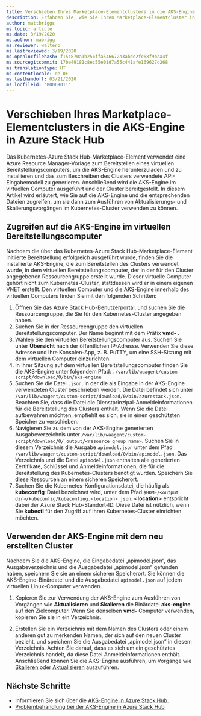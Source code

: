 ```yaml
---
title: Verschieben Ihres Marketplace-Elementclusters in die AKS-Engine in Azure Stack Hub
description: Erfahren Sie, wie Sie Ihren Marketplace-Elementcluster in Azure Stack Hub in die AKS-Engine verschieben.
author: mattbriggs
ms.topic: article
ms.date: 3/19/2020
ms.author: mabrigg
ms.reviewer: waltero
ms.lastreviewed: 3/19/2020
ms.openlocfilehash: f15c870a1b256ffa546672a3abde2fc68f9baa4f
ms.sourcegitcommit: 17be49181c8ec55e01d7a55c441afe169627d268
ms.translationtype: HT
ms.contentlocale: de-DE
ms.lasthandoff: 03/21/2020
ms.locfileid: "80069011"
---
```

# <a name="move-your-marketplace-item-cluster-to-the-aks-engine-on-azure-stack-hub"></a>Verschieben Ihres Marketplace-Elementclusters in die AKS-Engine in Azure Stack Hub

Das Kubernetes-Azure Stack Hub-Marketplace-Element verwendet eine Azure Resource Manager-Vorlage zum Bereitstellen eines virtuellen Bereitstellungscomputers, um die AKS-Engine herunterzuladen und zu installieren und das zum Beschreiben des Clusters verwendete API-Eingabemodell zu generieren. Anschließend wird die AKS-Engine im virtuellen Computer ausgeführt und der Cluster bereitgestellt. In diesem Artikel wird erläutert, wie Sie auf die AKS-Engine und die entsprechenden Dateien zugreifen, um sie dann zum Ausführen von Aktualisierungs- und Skalierungsvorgängen im Kubernetes-Cluster verwenden zu können.

## <a name="access-aks-engine-in-the-dvm"></a>Zugreifen auf die AKS-Engine im virtuellen Bereitstellungscomputer

Nachdem die über das Kubernetes-Azure Stack Hub-Marketplace-Element initiierte Bereitstellung erfolgreich ausgeführt wurde, finden Sie die installierte AKS-Engine, die zum Bereitstellen des Clusters verwendet wurde, in dem virtuellen Bereitstellungscomputer, der in der für den Cluster angegebenen Ressourcengruppe erstellt wurde. Dieser virtuelle Computer gehört nicht zum Kubernetes-Cluster, stattdessen wird er in einem eigenen VNET erstellt. Den virtuellen Computer und die AKS-Engine innerhalb des virtuellen Computers finden Sie mit den folgenden Schritten:

1.  Öffnen Sie das Azure Stack Hub-Benutzerportal, und suchen Sie die Ressourcengruppe, die Sie für den Kubernetes-Cluster angegeben haben.
2.  Suchen Sie in der Ressourcengruppe den virtuellen Bereitstellungscomputer. Der Name beginnt mit dem Präfix **vmd-** .
3.  Wählen Sie den virtuellen Bereitstellungscomputer aus. Suchen Sie unter **Übersicht** nach der öffentlichen IP-Adresse. Verwenden Sie diese Adresse und Ihre Konsolen-App, z. B. PuTTY, um eine SSH-Sitzung mit dem virtuellen Computer einzurichten.
4.  In Ihrer Sitzung auf dem virtuellen Bereitstellungscomputer finden Sie die AKS-Engine unter folgendem Pfad: `./var/lib/waagent/custom-script/download/0/bin/aks-engine`
5.  Suchen Sie die Datei `.json`, in der die als Eingabe in der AKS-Engine verwendeten Cluster beschrieben werden. Die Datei befindet sich unter `/var/lib/waagent/custom-script/download/0/bin/azurestack.json`. Beachten Sie, dass die Datei die Dienstprinzipal-Anmeldeinformationen für die Bereitstellung des Clusters enthält. Wenn Sie die Datei aufbewahren möchten, empfiehlt es sich, sie in einen geschützten Speicher zu verschieben.
6.  Navigieren Sie zu dem von der AKS-Engine generierten Ausgabeverzeichnis unter `/var/lib/waagent/custom-script/download/0/_output/<resource group name>`. Suchen Sie in diesem Verzeichnis die Ausgabe `apimodel.json` unter dem Pfad `/var/lib/waagent/custom-script/download/0/bin/apimodel.json`. Das Verzeichnis und die Datei `apimodel.json` enthalten alle generierten Zertifikate, Schlüssel und Anmeldeinformationen, die für die Bereitstellung des Kubernetes-Clusters benötigt wurden. Speichern Sie diese Ressourcen an einem sicheren Speicherort.
7.  Suchen Sie die Kubernetes-Konfigurationsdatei, die häufig als **kubeconfig**-Datei bezeichnet wird, unter dem Pfad `$HOME/<output dir>/kubeconfig/kubeconfing.<location>.json`. **\<location>** entspricht dabei der Azure Stack Hub-Standort-ID. Diese Datei ist nützlich, wenn Sie **kubectl** für den Zugriff auf Ihren Kubernetes-Cluster einrichten möchten.

## <a name="use-the-aks-engine-with-your-newly-created-cluster"></a>Verwenden der AKS-Engine mit dem neu erstellten Cluster

Nachdem Sie die AKS-Engine, die Eingabedatei „apimodel.json“, das Ausgabeverzeichnis und die Ausgabedatei „apimodel.json“ gefunden haben, speichern Sie sie an einem sicheren Speicherort. Sie können die AKS-Engine-Binärdatei und die Ausgabedatei `apimodel.json` auf jedem virtuellen Linux-Computer verwenden.

1.  Kopieren Sie zur Verwendung der AKS-Engine zum Ausführen von Vorgängen wie **Aktualisieren** und **Skalieren** die Binärdatei **aks-engine** auf den Zielcomputer. Wenn Sie denselben **vmd-** Computer verwenden, kopieren Sie sie in ein Verzeichnis.

2.  Erstellen Sie ein Verzeichnis mit dem Namen des Clusters oder einem anderen gut zu merkenden Namen, der sich auf den neuen Cluster bezieht, und speichern Sie die Ausgabedatei „apimodel.json“ in diesem Verzeichnis. Achten Sie darauf, dass es sich um ein geschütztes Verzeichnis handelt, da diese Datei Anmeldeinformationen enthält. Anschließend können Sie die AKS-Engine ausführen, um Vorgänge wie [Skalieren](azure-stack-kubernetes-aks-engine-scale.md) oder [Aktualisieren](azure-stack-kubernetes-aks-engine-upgrade.md) auszuführen.

## <a name="next-steps"></a>Nächste Schritte

- Informieren Sie sich über die [AKS-Engine in Azure Stack Hub](azure-stack-kubernetes-aks-engine-overview.md).  
- [Problembehandlung bei der AKS-Engine in Azure Stack Hub](azure-stack-kubernetes-aks-engine-troubleshoot.md)  


